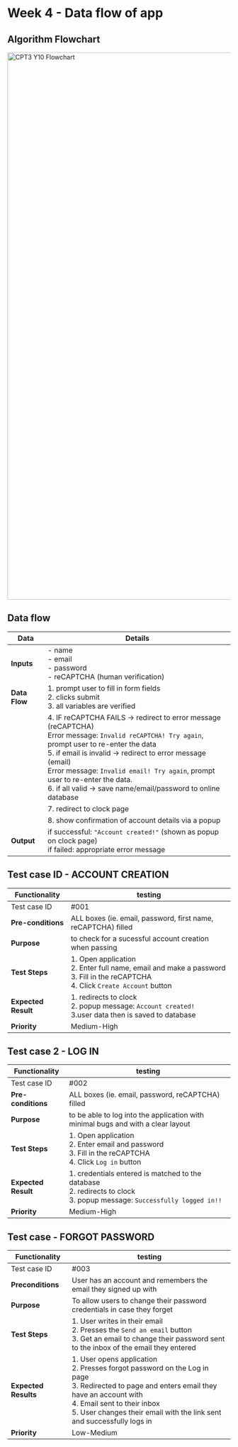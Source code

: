 # Week 4 - Data flow of app
## Algorithm Flowchart
<img width="1278" height="1235" alt="CPT3 Y10 Flowchart" src="https://github.com/user-attachments/assets/65871404-b8cb-452e-9907-67d37e42fa36" />


## Data flow
| **Data**       | **Details**                                                                 |
|-----------------|---------------------------------------------------------------------------------|
| **Inputs**      | - name<br>- email<br>- password<br>- reCAPTCHA (human verification)            |
| **Data Flow**   | 1. prompt user to fill in form fields<br>2. clicks submit<br>3. all variables are verified    |
|                 | 4. IF reCAPTCHA FAILS -> redirect to error message (reCAPTCHA) <br> Error message: `Invalid reCAPTCHA! Try again`, prompt user to re-enter the data <br> 5. if email is invalid -> redirect to error message (email)  <br> Error message: `Invalid email! Try again`, prompt user to re-enter the data.  <br>6. if all valid -> save name/email/password to online database                  |
|                 | 7. redirect to clock page                                                      |
|                 | 8. show confirmation of account details via a popup                              |
| **Output**      | if successful: `"Account created!"` (shown as popup on clock page)<br> if failed: appropriate error message |

## Test case ID - ACCOUNT CREATION
| **Functionality** | testing |
|------------------|--------|
| Test case ID| #001|
| **Pre-conditions** | ALL boxes (ie. email, password, first name, reCAPTCHA) filled |
| **Purpose**      | to check for a sucessful account creation when passing  |
| **Test Steps** | 1. Open application <br> 2. Enter full name, email and make a password <br> 3. Fill in the reCAPTCHA <br> 4. Click `Create Account` button |
| **Expected Result** | 1. redirects to clock<br> 2. popup message: `Account created!`<br> 3.user data then is saved to database |
| **Priority** | Medium-High |

## Test case 2 - LOG IN
| **Functionality** | testing |
|------------------|--------|
| Test case ID| #002|
| **Pre-conditions** | ALL boxes (ie. email, password, reCAPTCHA) filled |
| **Purpose**      | to be able to log into the application with minimal bugs and with a clear layout  |
| **Test Steps** | 1. Open application <br> 2. Enter email and password <br> 3. Fill in the reCAPTCHA <br> 4. Click `Log in` button |
| **Expected Result** | 1. credentials entered is matched to the database <br> 2. redirects to clock<br> 3. popup message: `Successfully logged in!!`<br>|
| **Priority** | Medium-High |

## Test case - FORGOT PASSWORD
| **Functionality** | testing |
|------------------|--------|
| Test case ID| #003|
| **Preconditions** | User has an account and remembers the email they signed up with |
| **Purpose** | To allow users to change their password credentials in case they forget |
| **Test Steps** | 1. User writes in their email <br>2. Presses the `Send an email` button <br>3. Get an email to change their password sent to the inbox of the email they entered |
| **Expected Results** |1. User opens application <br> 2. Presses forgot password on the Log in page <br> 3. Redirected to page and enters email they have an account with <br> 4. Email sent to their inbox <br> 5. User changes their email with the link sent and successfully logs in |
|**Priority**| Low-Medium
